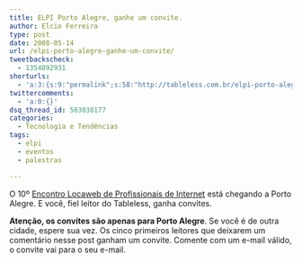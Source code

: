 ```yaml
---
title: ELPI Porto Alegre, ganhe um convite.
author: Elcio Ferreira
type: post
date: 2008-05-14
url: /elpi-porto-alegre-ganhe-um-convite/
tweetbackscheck:
  - 1354892931
shorturls:
  - 'a:3:{s:9:"permalink";s:58:"http://tableless.com.br/elpi-porto-alegre-ganhe-um-convite";s:7:"tinyurl";s:26:"http://tinyurl.com/3lj6zjn";s:4:"isgd";s:19:"http://is.gd/UBhvmZ";}'
twittercomments:
  - 'a:0:{}'
dsq_thread_id: 503038177
categories:
  - Tecnologia e Tendências
tags:
  - elpi
  - eventos
  - palestras

---
```

O 10º [Encontro Locaweb de Profissionais de Internet][1] está chegando a Porto Alegre. E você, fiel leitor do Tableless, ganha convites.

**Atenção, os convites são apenas para Porto Alegre**. Se você é de outra cidade, espere sua vez. Os cinco primeiros leitores que deixarem um comentário nesse post ganham um convite. Comente com um e-mail válido, o convite vai para o seu e-mail.

 [1]: https://www.locaweb.com.br/encontro/